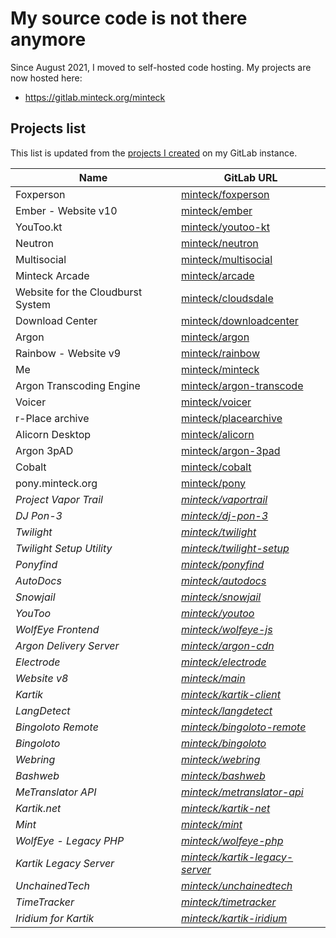 <!-- WARNING: Do not modify this file, modify README.mdt instead. This file will get overwritten whenever the project fetcher runs. Publish date: 2022-06-26T15:01:27.273Z -->
 # My source code is not there anymore
 
 Since August 2021, I moved to self-hosted code hosting. My projects are now hosted here:
 * https://gitlab.minteck.org/minteck

## Projects list
This list is updated from the [projects I created](https://gitlab.minteck.org/users/minteck/projects) on my GitLab instance.

Name | GitLab URL
---|---
Foxperson | [minteck/foxperson](https://gitlab.minteck.org/minteck/foxperson)
Ember - Website v10 | [minteck/ember](https://gitlab.minteck.org/minteck/ember)
YouToo.kt | [minteck/youtoo-kt](https://gitlab.minteck.org/minteck/youtoo-kt)
Neutron | [minteck/neutron](https://gitlab.minteck.org/minteck/neutron)
Multisocial | [minteck/multisocial](https://gitlab.minteck.org/minteck/multisocial)
Minteck Arcade | [minteck/arcade](https://gitlab.minteck.org/minteck/arcade)
Website for the Cloudburst System | [minteck/cloudsdale](https://gitlab.minteck.org/minteck/cloudsdale)
Download Center | [minteck/downloadcenter](https://gitlab.minteck.org/minteck/downloadcenter)
Argon | [minteck/argon](https://gitlab.minteck.org/minteck/argon)
Rainbow - Website v9 | [minteck/rainbow](https://gitlab.minteck.org/minteck/rainbow)
Me | [minteck/minteck](https://gitlab.minteck.org/minteck/minteck)
Argon Transcoding Engine | [minteck/argon-transcode](https://gitlab.minteck.org/minteck/argon-transcode)
Voicer | [minteck/voicer](https://gitlab.minteck.org/minteck/voicer)
r-Place archive | [minteck/placearchive](https://gitlab.minteck.org/minteck/placearchive)
Alicorn Desktop | [minteck/alicorn](https://gitlab.minteck.org/minteck/alicorn)
Argon 3pAD | [minteck/argon-3pad](https://gitlab.minteck.org/minteck/argon-3pad)
Cobalt | [minteck/cobalt](https://gitlab.minteck.org/minteck/cobalt)
pony.minteck.org | [minteck/pony](https://gitlab.minteck.org/minteck/pony)
*Project Vapor Trail* | *[minteck/vaportrail](https://gitlab.minteck.org/minteck/vaportrail)*
*DJ Pon-3* | *[minteck/dj-pon-3](https://gitlab.minteck.org/minteck/dj-pon-3)*
*Twilight* | *[minteck/twilight](https://gitlab.minteck.org/minteck/twilight)*
*Twilight Setup Utility* | *[minteck/twilight-setup](https://gitlab.minteck.org/minteck/twilight-setup)*
*Ponyfind* | *[minteck/ponyfind](https://gitlab.minteck.org/minteck/ponyfind)*
*AutoDocs* | *[minteck/autodocs](https://gitlab.minteck.org/minteck/autodocs)*
*Snowjail* | *[minteck/snowjail](https://gitlab.minteck.org/minteck/snowjail)*
*YouToo* | *[minteck/youtoo](https://gitlab.minteck.org/minteck/youtoo)*
*WolfEye Frontend* | *[minteck/wolfeye-js](https://gitlab.minteck.org/minteck/wolfeye-js)*
*Argon Delivery Server* | *[minteck/argon-cdn](https://gitlab.minteck.org/minteck/argon-cdn)*
*Electrode* | *[minteck/electrode](https://gitlab.minteck.org/minteck/electrode)*
*Website v8* | *[minteck/main](https://gitlab.minteck.org/minteck/main)*
*Kartik* | *[minteck/kartik-client](https://gitlab.minteck.org/minteck/kartik-client)*
*LangDetect* | *[minteck/langdetect](https://gitlab.minteck.org/minteck/langdetect)*
*Bingoloto Remote* | *[minteck/bingoloto-remote](https://gitlab.minteck.org/minteck/bingoloto-remote)*
*Bingoloto* | *[minteck/bingoloto](https://gitlab.minteck.org/minteck/bingoloto)*
*Webring* | *[minteck/webring](https://gitlab.minteck.org/minteck/webring)*
*Bashweb* | *[minteck/bashweb](https://gitlab.minteck.org/minteck/bashweb)*
*MeTranslator API* | *[minteck/metranslator-api](https://gitlab.minteck.org/minteck/metranslator-api)*
*Kartik.net* | *[minteck/kartik-net](https://gitlab.minteck.org/minteck/kartik-net)*
*Mint* | *[minteck/mint](https://gitlab.minteck.org/minteck/mint)*
*WolfEye - Legacy PHP* | *[minteck/wolfeye-php](https://gitlab.minteck.org/minteck/wolfeye-php)*
*Kartik Legacy Server* | *[minteck/kartik-legacy-server](https://gitlab.minteck.org/minteck/kartik-legacy-server)*
*UnchainedTech* | *[minteck/unchainedtech](https://gitlab.minteck.org/minteck/unchainedtech)*
*TimeTracker* | *[minteck/timetracker](https://gitlab.minteck.org/minteck/timetracker)*
*Iridium for Kartik* | *[minteck/kartik-iridium](https://gitlab.minteck.org/minteck/kartik-iridium)*
